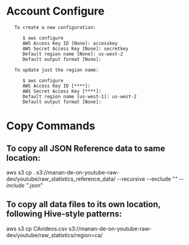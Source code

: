 # Account Configure 
       To create a new configuration:

          $ aws configure
          AWS Access Key ID [None]: accesskey
          AWS Secret Access Key [None]: secretkey
          Default region name [None]: us-west-2
          Default output format [None]:

       To update just the region name:

          $ aws configure
          AWS Access Key ID [****]:
          AWS Secret Access Key [****]:
          Default region name [us-west-1]: us-west-2
          Default output format [None]:


# Copy Commands
## To copy all JSON Reference data to same location:
aws s3 cp . s3://manan-de-on-youtube-raw-dev/youtube/raw_statistics_reference_data/ --recursive --exclude "*" --include "*.json"

## To copy all data files to its own location, following Hive-style patterns:
aws s3 cp CAvideos.csv s3://manan-de-on-youtube-raw-dev/youtube/raw_statistics/region=ca/
